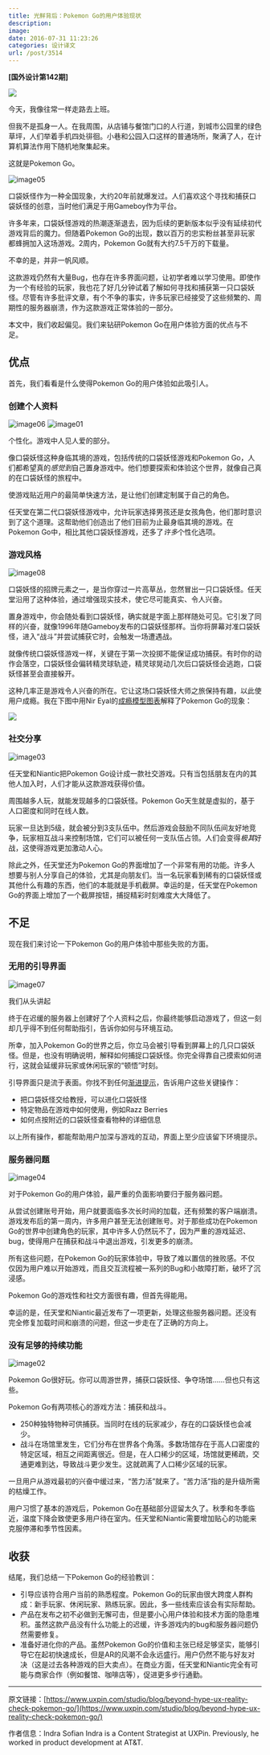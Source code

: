 ```yaml
---
title: 光鲜背后：Pokemon Go的用户体验现状
description: 
image: 
date: 2016-07-31 11:23:26
categories: 设计译文
url: /post/3514
---
```


**[国外设计第142期]**

![](https://cdn.victor42.work/posts/2016-07/07-29/03242016-169.jpg)

今天，我像往常一样走路去上班。

但我不是孤身一人。在我周围，从店铺与餐馆门口的人行道，到城市公园里的绿色草坪，人们举着手机四处徘徊。小巷和公园入口这样的普通场所，聚满了人，在计算机算法作用下随机地聚集起来。

这就是Pokemon Go。

![image05](https://cdn.victor42.work/posts/2016-07/07-29/image05-1.jpg)

口袋妖怪作为一种全国现象，大约20年前就爆发过。人们喜欢这个寻找和捕获口袋妖怪的创意，当时他们满足于用Gameboy作为平台。

许多年来，口袋妖怪游戏的热潮逐渐退去，因为后续的更新版本似乎没有延续初代游戏背后的魔力。但随着Pokemon Go的出现，数以百万的忠实粉丝甚至非玩家都蜂拥加入这场游戏。2周内，Pokemon Go就有大约7.5千万的下载量。

不幸的是，并非一帆风顺。

这款游戏仍然有大量Bug，也存在许多界面问题，让初学者难以学习使用。即使作为一个有经验的玩家，我也花了好几分钟试着了解如何寻找和捕获第一只口袋妖怪。尽管有许多批评文章，有个不争的事实，许多玩家已经接受了这些频繁的、周期性的服务器崩溃，作为这款游戏正常体验的一部分。

本文中，我们收起偏见。我们来钻研Pokemon Go在用户体验方面的优点与不足。

## 优点

首先，我们看看是什么使得Pokemon Go的用户体验如此吸引人。

### 创建个人资料

![image06](https://cdn.victor42.work/posts/2016-07/07-29/image06-7.png)
![image01](https://cdn.victor42.work/posts/2016-07/07-29/image01-9.png)

个性化。游戏中人见人爱的部分。

像口袋妖怪这种身临其境的游戏，包括传统的口袋妖怪游戏和Pokemon Go，人们都希望真的*感觉到*自己置身游戏中。他们想要探索和体验这个世界，就像自己真的在口袋妖怪的旅程中。

使游戏贴近用户的最简单快速方法，是让他们创建定制属于自己的角色。

任天堂在第二代口袋妖怪游戏中，允许玩家选择男孩还是女孩角色，他们那时意识到了这个道理。这帮助他们创造出了他们目前为止最身临其境的游戏。在Pokemon Go中，相比其他口袋妖怪游戏，还多了*许多*个性化选项。

### 游戏风格

![image08](https://cdn.victor42.work/posts/2016-07/07-29/image08.jpg)

口袋妖怪的招牌元素之一，是当你穿过一片高草丛，忽然冒出一只口袋妖怪。任天堂沿用了这种体验，通过增强现实技术，使它尽可能真实、令人兴奋。

置身游戏中，你会随处看到口袋妖怪，确实就是字面上那样随处可见。它引发了同样的兴奋，就像1996年随Gameboy发布的口袋妖怪那样。当你将屏幕对准口袋妖怪，进入“战斗”并尝试捕获它时，会触发一场遭遇战。

就像传统口袋妖怪游戏一样，关键在于第一次投掷不能保证成功捕获。有时你的动作会落空，口袋妖怪会偏转精灵球轨迹，精灵球晃动几次后口袋妖怪会逃跑，口袋妖怪甚至会直接躲开。

这种几率正是游戏令人兴奋的所在。它让这场口袋妖怪大师之旅保持有趣，以此使用户成瘾。我在下图中用Nir Eyal的[成瘾模型图表](http://www.slideshare.net/nireyal/hooked-model)解释了Pokemon Go的现象：

![](https://cdn.victor42.work/posts/2016-07/07-29/image00-11.png)

### 社交分享

![image03](https://cdn.victor42.work/posts/2016-07/07-29/image03.jpg)

任天堂和Niantic把Pokemon Go设计成一款社交游戏。只有当包括朋友在内的其他人加入时，人们才能从这款游戏获得价值。

周围越多人玩，就能发现越多的口袋妖怪。Pokemon Go天生就是虚拟的，基于人口密度和同时在线人数。

玩家一旦达到5级，就会被分到3支队伍中。然后游戏会鼓励不同队伍间友好地竞争，玩家相互战斗来控制场馆，它们可以被任何一支队伍占领。人们会变得*极其*好战，这使得游戏更加激动人心。

除此之外，任天堂还为Pokemon Go的界面增加了一个非常有用的功能。许多人想要与别人分享自己的体验，尤其是向朋友们。当一名玩家看到稀有的口袋妖怪或其他什么有趣的东西，他们的本能就是手机截屏。幸运的是，任天堂在Pokemon Go的界面上增加了一个截屏按钮，捕捉精彩时刻难度大大降低了。

## 不足

现在我们来讨论一下Pokemon Go的用户体验中那些失败的方面。

### 无用的引导界面

![image07](https://cdn.victor42.work/posts/2016-07/07-29/image07-5.png)

我们从头讲起

终于在迟缓的服务器上创建好了个人资料之后，你最终能够启动游戏了，但这一刻却几乎得不到任何帮助指引，告诉你如何与环境互动。

所幸，加入Pokemon Go的世界之后，你立马会被引导看到屏幕上的几只口袋妖怪。但是，也没有明确说明，解释如何捕捉口袋妖怪。你完全得靠自己摸索如何进行，这就会延缓非玩家或休闲玩家的“顿悟”时刻。

引导界面只是流于表面。你找不到任何[渐进提示](http://blog.pendo.io/2016/04/07/onboarding-progressive-disclosure/)，告诉用户这些关键操作：

- 把口袋妖怪交给教授，可以进化口袋妖怪
- 特定物品在游戏中如何使用，例如Razz Berries
- 如何点按附近的口袋妖怪查看物种的详细信息

以上所有操作，都能帮助用户加深与游戏的互动，界面上至少应该留下环境提示。

### 服务器问题

![image04](https://cdn.victor42.work/posts/2016-07/07-29/image04-2.jpg)

对于Pokemon Go的用户体验，最严重的负面影响要归于服务器问题。

从尝试创建账号开始，用户就要面临多次长时间的加载，还有频繁的客户端崩溃。游戏发布后的第一周内，许多用户甚至无法创建账号。对于那些成功在Pokemon Go的世界中创建角色的玩家，其中许多人仍然玩不了，因为严重的游戏延迟、bug，使得用户在捕获和战斗中退出游戏，引发更多的崩溃。

所有这些问题，在Pokemon Go的玩家体验中，导致了难以置信的挫败感。不仅仅因为用户难以开始游戏，而且交互流程被一系列的Bug和小故障打断，破坏了沉浸感。

Pokemon Go的游戏性和社交方面很有趣，但首先得能用。

幸运的是，任天堂和Niantic最近发布了一项更新，处理这些服务器问题。还没有完全修复加载时间和崩溃的问题，但这一步走在了正确的方向上。

### 没有足够的持续功能

![image02](https://cdn.victor42.work/posts/2016-07/07-29/image02-1.jpg)

Pokemon Go很好玩。你可以周游世界，捕获口袋妖怪、争夺场馆……但也只有这些。

Pokemon Go有两项核心的游戏方法：捕获和战斗。

- 250种独特物种可供捕获。当同时在线的玩家减少，存在的口袋妖怪也会减少。
- 战斗在场馆里发生，它们分布在世界各个角落。多数场馆存在于高人口密度的特定区域，相互之间距离很近。但是，在人口稀少的区域，场馆就更稀疏，交通更难到达，导致战斗更少发生。这就疏离了人口稀少区域的玩家。

一旦用户从游戏最初的兴奋中缓过来，“苦力活”就来了。“苦力活”指的是升级所需的枯燥工作。

用户习惯了基本的游戏后，Pokemon Go在基础部分逗留太久了。秋季和冬季临近，温度下降会致使更多用户待在室内。任天堂和Niantic需要增加贴心的功能来克服停滞和季节性因素。

## 收获

结尾，我们总结一下Pokemon Go的经验教训：

- 引导应该符合用户当前的熟悉程度。Pokemon Go的玩家由很大跨度人群构成：新手玩家、休闲玩家、熟练玩家。因此，多一些线索应该会有实际帮助。
- 产品在发布之初不必做到无懈可击，但是要小心用户体验和技术方面的隐患堆积。虽然这款产品没有什么功能上的迟缓，许多游戏内的bug和服务器问题仍然需要修复。
- 准备好进化你的产品。虽然Pokemon Go的价值和主张已经足够坚实，能够引导它在起初快速成长，但是AR的风潮不会永远盛行。用户仍然不能与好友对决（这是过去各种游戏的巨大卖点）。在商业方面，任天堂和Niantic完全有可能与商家合作（例如餐馆、咖啡店等），促进更多步行通勤。

---

原文链接：[https://www.uxpin.com/studio/blog/beyond-hype-ux-reality-check-pokemon-go/](https://www.uxpin.com/studio/blog/beyond-hype-ux-reality-check-pokemon-go/)

作者信息：Indra Sofian
Indra is a Content Strategist at UXPin. Previously, he worked in product development at AT&T.